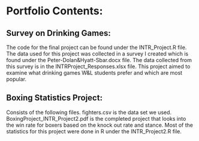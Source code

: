 # Portfolio Contents:

## Survey on Drinking Games:
The code for the final project can be found under the INTR_Project.R file. The data used for this project was collected in a survey I created which is found under the Peter-Dolan&Hyatt-Sbar.docx file. The data collected from this survey is in the INTRProject_Responses.xlsx file. This project aimed to examine what drinking games W&L students prefer and which are most popular. 

## Boxing Statistics Project:
Consists of the following files. fighters.csv is the data set we used. BoxingProject_INTR_Project2.pdf is the completed project that looks into the win rate for boxers based on the knock out rate and stance. Most of the statistics for this project were done in R under the INTR_Project2.R file.
